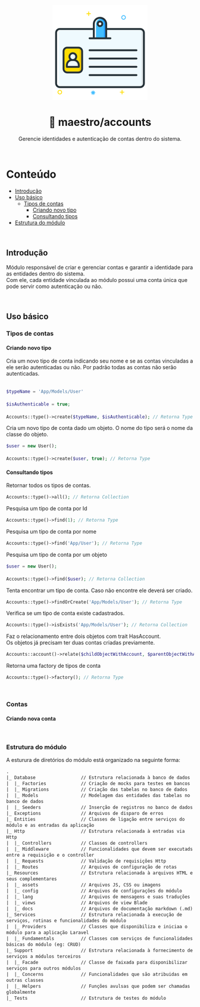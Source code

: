 <p align="center">
    <img width="256" src="Resources/assets/imgs/accounts.png" alt="maestriam/samurai logo">
</p>

<h1 align="center">🔑 maestro/accounts</h1>

<p align="center">
  Gerencie identidades e autenticação de contas dentro do sistema. 
</p>

<br/>

# Conteúdo
- [Introdução](#intro)
- [Uso básico](#basic)
  - [Tipos de contas](#types)
    - [Criando novo tipo](#creating-type)
    - [Consultando tipos](#consulting-types)
- [Estrutura do módulo](#strucure)

<br/>

## <a id="intro"></a> Introdução
Módulo responsável de criar e gerenciar contas e garantir a identidade para as entidades dentro do sistema.  <br/>
Com ele, cada entidade vinculada ao módulo possui uma conta única que pode servir como autenticação ou não.  

<br/>

## <a id="basic"></a> Uso básico
### <a id="types"></a> Tipos de contas

#### <a id="creating-type"></a> Criando novo tipo

Cria um novo tipo de conta indicando seu nome e se as contas vinculadas a ele serão autenticadas ou não.
Por padrão todas as contas não serão autenticadas.
```php

$typeName = 'App/Models/User'

$isAuthenticable = true;

Accounts::type()->create($typeName, $isAuthenticable); // Retorna Type
```

Cria um novo tipo de conta dado um objeto. O nome do tipo será o nome da classe do objeto.  
```php
$user = new User();

Accounts::type()->create($user, true); // Retorna Type
```

#### <a id="consulting-types"></a> Consultando tipos

Retornar todos os tipos de contas.
```php
Accounts::type()->all(); // Retorna Collection
```

Pesquisa um tipo de conta por Id
```php
Accounts::type()->find(1); // Retorna Type
```
  
Pesquisa um tipo de conta por nome
```php
Accounts::type()->find('App/User'); // Retorna Type
```

Pesquisa um tipo de conta por um objeto
```php
$user = new User();

Accounts::type()->find($user); // Retorna Collection
```

Tenta encontrar um tipo de conta. Caso não encontre ele deverá ser criado.
```php
Accounts::type()->findOrCreate('App/Models/User'); // Retorna Type
```

Verifica se um tipo de conta existe cadastrados.
```php
Accounts::type()->isExists('App/Models/User'); // Retorna Collection
```

Faz o relacionamento entre dois objetos com trait HasAccount.  
Os objetos já precisam ter duas contas criadas previamente.  
```php
Accounts::account()->relate($childObjectWithAccount, $parentObjectWithAccount);
```

Retorna uma factory de tipos de conta
```php
Accounts::type()->factory(); // Retorna Type
```
<br/>

### <a id="accounts"></a> Contas

#### <a id="creating-account"></a> Criando nova conta

<br/>

### <a id="strucure"></a> Estrutura do módulo
A esturura de diretórios do módulo está organizado na seguinte forma:


```
.
|_ Database                 // Estrutura relacionada à banco de dados
|  |_ Factories             // Criação de mocks para testes em bancos       
|  |_ Migrations            // Criação das tabelas no banco de dados         
|  |_ Models                // Modelagem das entidades das tabelas no banco de dados     
|  |_ Seeders               // Inserção de registros no banco de dados
|_ Exceptions               // Arquivos de disparo de erros   
|_ Entities                 // Classes de ligação entre serviços do módulo e as entradas da aplicação  
|_ Http                     // Estrutura relacionada à entradas via Http
|  |_ Controllers           // Classes de controllers       
|  |_ Middleware            // Funcionalidades que devem ser executads entre a requisição e o controller
|  |_ Requests              // Validação de requisições Http     
|  |_ Routes                // Arquivos de configuração de rotas   
|_ Resources                // Estrutura relacionada à arquivos HTML e seus complementares 
|  |_ assets                // Arquivos JS, CSS ou imagens   
|  |_ config                // Arquivos de configurações do módulo
|  |_ lang                  // Arquivos de mensagens e suas traduções
|  |_ views                 // Arquivos de view Blade   
|  |_ docs                  // Arquivos de documentação markdown (.md)   
|_ Services                 // Estrutura relacionada à execução de serviços, rotinas e funcionalidades do módulo  
|  |_ Providers             // Classes que disponibiliza e iniciaa o módulo para a aplicação Laravel
|  |_ Fundamentals          // Classes com serviços de funcionalidades básicas do módulo (eg: CRUD)     
|_ Support                  // Estrutura relacionada à fornecimento de serviços a módulos terceiros 
|  |_ Facade                // Classe de faixada para disponibilizar serviços para outros módulos     
|  |_ Concerns              // Funcionalidades que são atribuidas em outras classes     
|  |_ Helpers               // Funções avulsas que podem ser chamadas globalmente     
|_ Tests                    // Estrutura de testes do módulo
```